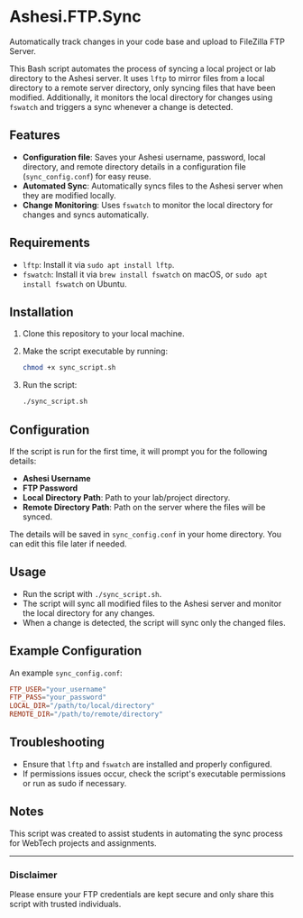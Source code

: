 # Ashesi.FTP.Sync
Automatically track changes in your code base and upload to FileZilla FTP Server.

This Bash script automates the process of syncing a local project or lab directory to the Ashesi server. It uses `lftp` to mirror files from a local directory to a remote server directory, only syncing files that have been modified. Additionally, it monitors the local directory for changes using `fswatch` and triggers a sync whenever a change is detected.

## Features

- **Configuration file**: Saves your Ashesi username, password, local directory, and remote directory details in a configuration file (`sync_config.conf`) for easy reuse.
- **Automated Sync**: Automatically syncs files to the Ashesi server when they are modified locally.
- **Change Monitoring**: Uses `fswatch` to monitor the local directory for changes and syncs automatically.

## Requirements

- `lftp`: Install it via `sudo apt install lftp`.
- `fswatch`: Install it via `brew install fswatch` on macOS, or `sudo apt install fswatch` on Ubuntu.

## Installation

1. Clone this repository to your local machine.
2. Make the script executable by running:

    ```bash
    chmod +x sync_script.sh
    ```

3. Run the script:

    ```bash
    ./sync_script.sh
    ```

## Configuration

If the script is run for the first time, it will prompt you for the following details:
- **Ashesi Username**
- **FTP Password**
- **Local Directory Path**: Path to your lab/project directory.
- **Remote Directory Path**: Path on the server where the files will be synced.

The details will be saved in `sync_config.conf` in your home directory. You can edit this file later if needed.

## Usage

- Run the script with `./sync_script.sh`.
- The script will sync all modified files to the Ashesi server and monitor the local directory for any changes.
- When a change is detected, the script will sync only the changed files.

## Example Configuration

An example `sync_config.conf`:

```conf
FTP_USER="your_username"
FTP_PASS="your_password"
LOCAL_DIR="/path/to/local/directory"
REMOTE_DIR="/path/to/remote/directory"
```

## Troubleshooting

- Ensure that `lftp` and `fswatch` are installed and properly configured.
- If permissions issues occur, check the script's executable permissions or run as sudo if necessary.

## Notes

This script was created to assist students in automating the sync process for WebTech projects and assignments.

---

### Disclaimer

Please ensure your FTP credentials are kept secure and only share this script with trusted individuals.

